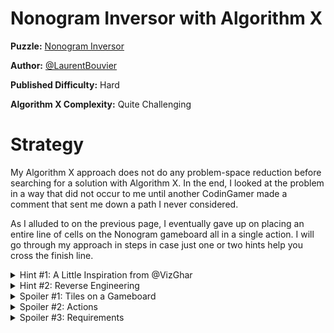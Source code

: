 # Nonogram Inversor with Algorithm X

__Puzzle:__ [Nonogram Inversor](https://www.codingame.com/training/hard/nonogram-inversor)

__Author:__ [@LaurentBouvier](https://www.codingame.com/profile/6061d439c21bc69dacb351d2dae6ccda742965)

__Published Difficulty:__ Hard

__Algorithm X Complexity:__ Quite Challenging


# Strategy

My Algorithm X approach does not do any problem-space reduction before searching for a solution with Algorithm X. In the end, I looked at the problem in a way that did not occur to me until another CodinGamer made a comment that sent me down a path I never considered.

As I alluded to on the previous page, I eventually gave up on placing an entire line of cells on the Nonogram gameboard all in a single action. I will go through my approach in steps in case just one or two hints help you cross the finish line.

<details>
<summary>Hint #1: A Little Inspiration from @VizGhar</summary>

In a Discord message, [@VizGhar](https://www.codingame.com/profile/c152bee9fe8dc90ac4f6b84505b59ebb9086993) said to me:

>My actions are:
* Placing whole lines vertically/horizontally marking those spaces for half a point.
* Placing empty spaces for full point.

Although I don’t use “points”, his idea of 1/2 points and full points led me to my eventual solution, which I think feels very elegant, __primarily__ because of his points idea.

</details>


<details>
<summary>Hint #2: Reverse Engineering</summary>

To understand how I set up my Algorithm X matrix, consider the followign debug output for __Test Case 1 - Dog__:

```
len(actions)=65
len(requirements)=63
len(me_requirements)=6
```

</details>

<details>
<summary>Spoiler #1: Tiles on a Gameboard</summary>

Fill the entire gameboard by placing groups of black cells or 1 x 1 white space cells on the gameboard.

</details>

<details>
<summary>Spoiler #2: Actions</summary>

* place segment
* place white space

</details>

<details>
<summary>Spoiler #3: Requirements</summary>

* All cells must be covered horizontally.
* All cells must be covered veritcally.
* All segments must be placed on the gameboard.

</details>
